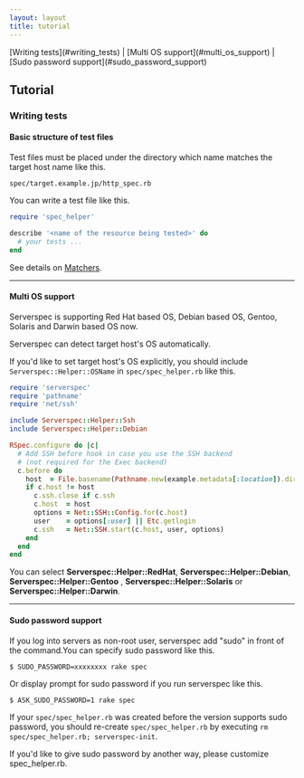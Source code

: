 ```yaml
---
layout: layout
title: tutorial
---
```


<nav>
  [Writing tests](#writing_tests)
| [Multi OS support](#multi_os_support)
| [Sudo password support](#sudo_password_support)
</nav>

## Tutorial

### <a name="writing_tests">Writing tests</a>

#### Basic structure of test files

Test files must be placed under the directory which name matches the target host name like this.

```
spec/target.example.jp/http_spec.rb
```

You can write a test file like this.

```ruby
require 'spec_helper'

describe '<name of the resource being tested>' do
  # your tests ...
end
```

See details on [Matchers](/matchers.html).

----

#### <a name="multi_os_support">Multi OS support</a>

Serverspec is supporting Red Hat based OS, Debian based OS, Gentoo, Solaris and Darwin based OS now.

Serverspec can detect target host's OS automatically.

If you'd like to set target host's OS explicitly, you should include `Serverspec::Helper::OSName` in `spec/spec_helper.rb` like this.

```ruby
require 'serverspec'
require 'pathname'
require 'net/ssh'

include Serverspec::Helper::Ssh
include Serverspec::Helper::Debian

RSpec.configure do |c|
  # Add SSH before hook in case you use the SSH backend
  # (not required for the Exec backend)
  c.before do
    host  = File.basename(Pathname.new(example.metadata[:location]).dirname)
    if c.host != host
      c.ssh.close if c.ssh
      c.host  = host
      options = Net::SSH::Config.for(c.host)
      user    = options[:user] || Etc.getlogin
      c.ssh   = Net::SSH.start(c.host, user, options)
    end
  end
end
```

You can select **Serverspec::Helper::RedHat**, **Serverspec::Helper::Debian**, **Serverspec::Helper::Gentoo** , **Serverspec::Helper::Solaris** or **Serverspec::Helper::Darwin**.

----

#### <a name="sudo_password_support">Sudo password support</a>

If you log into servers as non-root user, serverspec add "sudo" in front of the command.You can specify sudo password like this.

```
$ SUDO_PASSWORD=xxxxxxxx rake spec
```

Or display prompt for sudo password if you run serverspec like this.

```
$ ASK_SUDO_PASSWORD=1 rake spec
```

If your ``spec/spec_helper.rb`` was created before the version supports sudo password, you should re-create ``spec/spec_helper.rb`` by executing ``rm spec/spec_helper.rb; serverspec-init``.

If you'd like to give sudo password by another way, please customize spec_helper.rb.

